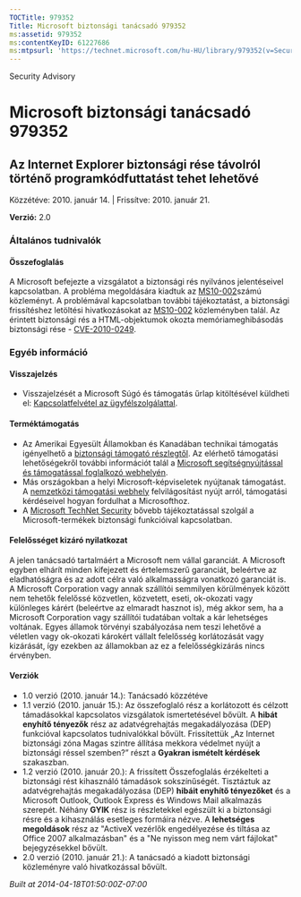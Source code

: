 ```yaml
---
TOCTitle: 979352
Title: Microsoft biztonsági tanácsadó 979352
ms:assetid: 979352
ms:contentKeyID: 61227686
ms:mtpsurl: 'https://technet.microsoft.com/hu-HU/library/979352(v=Security.10)'
---
```


Security Advisory

Microsoft biztonsági tanácsadó 979352
=====================================

Az Internet Explorer biztonsági rése távolról történő programkódfuttatást tehet lehetővé
----------------------------------------------------------------------------------------

Közzétéve: 2010. január 14. | Frissítve: 2010. január 21.

**Verzió:** 2.0

### Általános tudnivalók

#### Összefoglalás

A Microsoft befejezte a vizsgálatot a biztonsági rés nyilvános jelentéseivel kapcsolatban. A probléma megoldására kiadtuk az [MS10-002](http://go.microsoft.com/fwlink/?linkid=179104)számú közleményt. A problémával kapcsolatban további tájékoztatást, a biztonsági frissítéshez letöltési hivatkozásokat az [MS10-002](http://go.microsoft.com/fwlink/?linkid=179104) közleményben talál. Az érintett biztonsági rés a HTML-objektumok okozta memóriameghibásodás biztonsági rése - [CVE-2010-0249](http://www.cve.mitre.org/cgi-bin/cvename.cgi?name=cve-2010-0249).

### Egyéb információ

#### Visszajelzés

-   Visszajelzését a Microsoft Súgó és támogatás űrlap kitöltésével küldheti el: [Kapcsolatfelvétel az ügyfélszolgálattal](https://support.microsoft.com/common/survey.aspx?scid=sw;en;1257&amp;showpage=1&amp;ws=technet&amp;sd=tech).

#### Terméktámogatás

-   Az Amerikai Egyesült Államokban és Kanadában technikai támogatás igényelhető a [biztonsági támogató részlegtől](http://go.microsoft.com/fwlink/?linkid=21131). Az elérhető támogatási lehetőségekről további információt talál a [Microsoft segítségnyújtással és támogatással foglalkozó webhelyén](http://support.microsoft.com/).
-   Más országokban a helyi Microsoft-képviseletek nyújtanak támogatást. A [nemzetközi támogatási webhely](http://go.microsoft.com/fwlink/?linkid=21155) felvilágosítást nyújt arról, támogatási kérdéseivel hogyan fordulhat a Microsofthoz.
-   A [Microsoft TechNet Security](http://go.microsoft.com/fwlink/?linkid=21132) bővebb tájékoztatással szolgál a Microsoft-termékek biztonsági funkcióival kapcsolatban.

#### Felelősséget kizáró nyilatkozat

A jelen tanácsadó tartalmáért a Microsoft nem vállal garanciát. A Microsoft egyben elhárít minden kifejezett és értelemszerű garanciát, beleértve az eladhatóságra és az adott célra való alkalmasságra vonatkozó garanciát is. A Microsoft Corporation vagy annak szállítói semmilyen körülmények között nem tehetők felelőssé közvetlen, közvetett, eseti, ok-okozati vagy különleges kárért (beleértve az elmaradt hasznot is), még akkor sem, ha a Microsoft Corporation vagy szállítói tudatában voltak a kár lehetséges voltának. Egyes államok törvényi szabályozása nem teszi lehetővé a véletlen vagy ok-okozati károkért vállalt felelősség korlátozását vagy kizárását, így ezekben az államokban az ez a felelősségkizárás nincs érvényben.

#### Verziók

-   1.0 verzió (2010. január 14.): Tanácsadó közzétéve
-   1.1 verzió (2010. január 15.): Az összefoglaló rész a korlátozott és célzott támadásokkal kapcsolatos vizsgálatok ismertetésével bővült. A **hibát enyhítő tényezők** rész az adatvégrehajtás megakadályozása (DEP) funkcióval kapcsolatos tudnivalókkal bővült. Frissítettük „Az Internet biztonsági zóna Magas szintre állítása mekkora védelmet nyújt a biztonsági réssel szemben?” részt a **Gyakran ismételt kérdések** szakaszban.
-   1.2 verzió (2010. január 20.): A frissített Összefoglalás érzékelteti a biztonsági rést kihasználó támadások sokszínűségét. Tisztáztuk az adatvégrehajtás megakadályozása (DEP) **hibáit enyhítő tényezőket** és a Microsoft Outlook, Outlook Express és Windows Mail alkalmazás szerepét. Néhány **GYIK** rész is részletekkel egészült ki a biztonsági résre és a kihasználás esetleges formáira nézve. A **lehetséges megoldások** rész az "ActiveX vezérlők engedélyezése és tiltása az Office 2007 alkalmazásban" és a "Ne nyisson meg nem várt fájlokat" bejegyzésekkel bővült.
-   2.0 verzió (2010. január 21.): A tanácsadó a kiadott biztonsági közleményre való hivatkozással bővült.

*Built at 2014-04-18T01:50:00Z-07:00*
